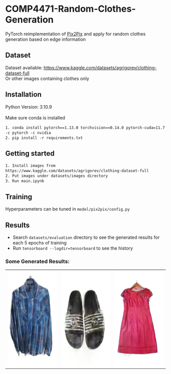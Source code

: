 # COMP4471-Random-Clothes-Generation

PyTorch reimplementation of [Pix2Pix](https://arxiv.org/abs/1611.07004) and apply for random clothes generation based on edge information

## Dataset

Dataset available: https://www.kaggle.com/datasets/agrigorev/clothing-dataset-full <br>
Or other images containing clothes only

## Installation

Python Version: 3.10.9 <br><br>
Make sure conda is installed

```
1. conda install pytorch==1.13.0 torchvision==0.14.0 pytorch-cuda=11.7 -c pytorch -c nvidia
2. pip install -r requirements.txt
```

## Getting started

```
1. Install images from https://www.kaggle.com/datasets/agrigorev/clothing-dataset-full
2. Put images under datasets/images directory
3. Run main.ipynb
```

## Training

Hyperparameters can be tuned in `model/pix2pix/config.py`

## Results

- Search `datasets/evaluation` directory to see the generated results for each 5 epochs of training
- Run `tensorboard --logdir=tensorboard` to see the history

### Some Generated Results:

<table>
    <tr>
        <td> <img src="imgs/a.png" width="300px" height="300px"> </td>
        <td> <img src="imgs/b.png" width="300px" height="300px"> </td>
        <td> <img src="imgs/c.png" width="300px" height="300px"> </td>
    </tr>
</table>

